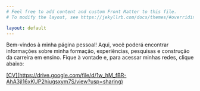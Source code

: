 ```yaml
---
# Feel free to add content and custom Front Matter to this file.
# To modify the layout, see https://jekyllrb.com/docs/themes/#overriding-theme-defaults

layout: default
---
```



<p align="center">

Bem-vindos à minha página pessoal! Aqui, você poderá encontrar informações sobre minha formação, experiências, pesquisas e construção da carreira em ensino. Fique à vontade e, para acessar minhas redes, clique abaixo:

<a href="#" class="button is-primary">
[CV](https://drive.google.com/file/d/1w_hM_fBR-AhA3jI16xKUP2hiugsxym7S/view?usp=sharing)</a>

